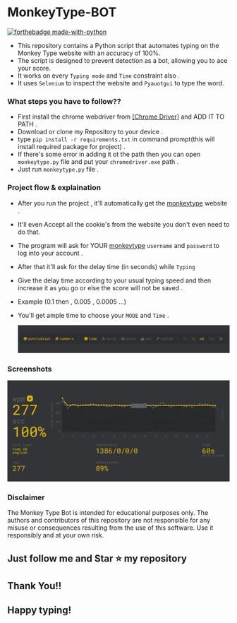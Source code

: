 # MonkeyType-BOT
[![forthebadge made-with-python](http://ForTheBadge.com/images/badges/made-with-python.svg)](https://www.python.org/)                 

- This repository contains a Python script that automates typing on the Monkey Type website with an accuracy of 100%. 
- The script is designed to prevent detection as a bot, allowing you to ace your score.
- It works on every  `Typing mode` and `Time` constraint also . 
- It uses `Selenium` to inspect the website and `Pyauotgui` to type the word.

### What steps you have to follow??

- First install the chrome webdriver from [[Chrome Driver]](https://chromedriver.chromium.org/downloads) and ADD IT TO PATH .
-  Download or clone my Repository to your device .
- type `pip install -r requirements.txt` in command prompt(this will install required package for project) .
- If there's some error in adding it ot the path then you can open `monkeytype.py` file and put your `chromedriver.exe` path . 
- Just run `monkeytype.py` file .

### Project flow & explaination

- After you run the project , it'll automatically get the [monkeytype](https://monkeytype.com/) website .
- It'll even Accept all the cookie's from the website you don't even need to do that.
- The program will ask for YOUR [monkeytype](https://monkeytype.com/) `username` and `password` to log into your account . 
- After that it'll ask for the delay time (in seconds) while `Typing`
- Give the delay time according to your usual typing speed and then increase it as you go or else the score will not be saved .
- Example (0.1 then , 0.005 , 0.0005 ...)
- You'll get ample time to choose your `MODE` and `Time` .
  
  <img src='https://github.com/MusadiqPasha/MonkeyType-BOT/blob/main/modes.png'>



### Screenshots


<img src='https://github.com/MusadiqPasha/MonkeyType-BOT/blob/main/image.png'>


### Disclaimer
The Monkey Type Bot is intended for educational purposes only. The authors and contributors of this repository are not responsible for any misuse or consequences resulting from the use of this software. Use it responsibly and at your own risk.


## Just follow me and Star ⭐ my repository 
## Thank You!!
## Happy typing!
